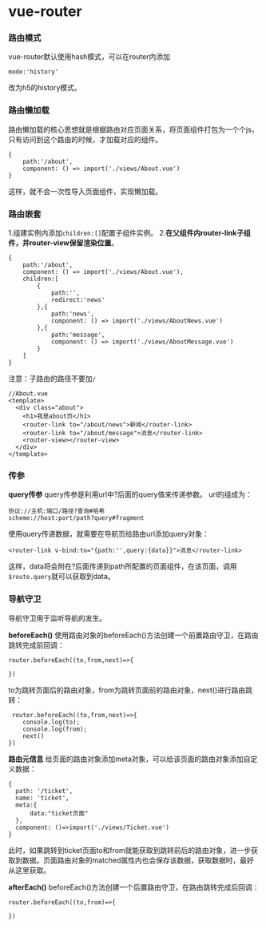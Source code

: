 vue-router
===================

###  路由模式
vue-router默认使用hash模式，可以在router内添加
```
mode:'history'
```
改为h5的history模式。

###  路由懒加载
路由懒加载的核心思想就是根据路由对应页面关系，将页面组件打包为一个个js，只有访问到这个路由的时候，才加载对应的组件。

```
{
    path:'/about',
    component: () => import('./views/About.vue')
}
```
这样，就不会一次性导入页面组件，实现懒加载。

###  路由嵌套
1.组建实例内添加`children:[]`配置子组件实例。
2.**在父组件内router-link子组件，并router-view保留渲染位置**。
```
{
    path:'/about',
    component: () => import('./views/About.vue'),
    children:[
        {
            path:'',
            redirect:'news'
        },{
            path:'news',
            component: () => import('./views/AboutNews.vue')
        },{
            path:'message',
            component: () => import('./views/AboutMessage.vue')
        }
    ]
}
```
注意：子路由的路径不要加`/`

```
//About.vue
<template>
  <div class="about">
    <h1>我是about页</h1>
	<router-link to="/about/news">新闻</router-link>
	<router-link to="/about/message">消息</router-link>
	<router-view></router-view>
  </div>
</template>
```

###  传参

**query传参**
query传参是利用url中?后面的query值来传递参数。
url的组成为：
```
协议://主机:端口/路径?查询#哈希
scheme://host:port/path?query#fragment
```
使用query传递数据，就需要在导航页给路由url添加query对象：
```
<router-link v-bind:to="{path:'',query:{data}}">消息</router-link>
```
这样，data将会附在?后面传递到path所配置的页面组件，在该页面，调用`$route.query`就可以获取到data。

###  导航守卫
导航守卫用于监听导航的发生。

**beforeEach()**
使用路由对象的beforeEach()方法创建一个前置路由守卫，在路由跳转完成前回调：
```
router.beforeEach((to,from,next)=>{
	
})
```
 to为跳转页面后的路由对象，from为跳转页面前的路由对象，next()进行路由跳转：
```
 router.beforeEach((to,from,next)=>{
	console.log(to);
	console.log(from);
	next()
})
```
**路由元信息**
给页面的路由对象添加meta对象，可以给该页面的路由对象添加自定义数据：
```
{
  path: '/ticket',
  name: 'ticket',
  meta:{
      data:"ticket页面"
  },
  component: ()=>import('./views/Ticket.vue')
}
```
此时，如果跳转到ticket页面to和from就能获取到跳转前后的路由对象，进一步获取到数据。页面路由对象的matched属性内也会保存该数据，获取数据时，最好从这里获取。

**afterEach()**
beforeEach()方法创建一个后置路由守卫，在路由跳转完成后回调：
```
router.beforeEach((to,from)=>{
	
})
```